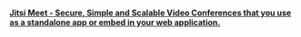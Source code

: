 #### [Jitsi Meet - Secure, Simple and Scalable Video Conferences that you use as a standalone app or embed in your web application.](https://github.com/jitsi/jitsi-meet)